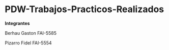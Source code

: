 # PDW-Trabajos-Practicos-Realizados

**Integrantes**

Berhau Gaston FAI-5585

Pizarro Fidel FAI-5554
